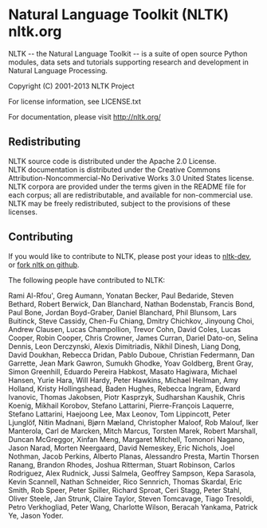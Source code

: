 Natural Language Toolkit (NLTK)   nltk.org
====================================

NLTK -- the Natural Language Toolkit -- is a suite of open source
Python modules, data sets and tutorials supporting research and
development in Natural Language Processing.

Copyright (C) 2001-2013 NLTK Project

For license information, see LICENSE.txt

For documentation, please visit http://nltk.org/

Redistributing
----------------------
NLTK source code is distributed under the Apache 2.0 License.  
NLTK documentation is distributed under the Creative Commons Attribution-Noncommercial-No Derivative Works 3.0 United States license.  
NLTK corpora are provided under the terms given in the README file for each corpus; all are redistributable, and available for non-commercial use.  
NLTK may be freely redistributed, subject to the provisions of these licenses.  

Contributing
------------------
If you would like to contribute to NLTK, please post your ideas to [nltk-dev](http://groups.google.com/group/nltk-dev), or [fork nltk on github](https://github.com/nltk/nltk).

The following people have contributed to NLTK:

Rami Al-Rfou',
Greg Aumann,
Yonatan Becker,
Paul Bedaride,
Steven Bethard,
Robert Berwick,
Dan Blanchard,
Nathan Bodenstab,
Francis Bond,
Paul Bone,
Jordan Boyd-Graber,
Daniel Blanchard,
Phil Blunsom,
Lars Buitinck,
Steve Cassidy,
Chen-Fu Chiang,
Dmitry Chichkov,
Jinyoung Choi,
Andrew Clausen,
Lucas Champollion,
Trevor Cohn,
David Coles,
Lucas Cooper,
Robin Cooper,
Chris Crowner,
James Curran,
Dariel Dato-on,
Selina Dennis,
Leon Derczynski,
Alexis Dimitriadis,
Nikhil Dinesh,
Liang Dong,
David Doukhan,
Rebecca Dridan,
Pablo Duboue,
Christian Federmann,
Dan Garrette,
Jean Mark Gawron,
Sumukh Ghodke,
Yoav Goldberg,
Brent Gray,
Simon Greenhill,
Eduardo Pereira Habkost,
Masato Hagiwara,
Michael Hansen,
Yurie Hara,
Will Hardy,
Peter Hawkins,
Michael Heilman,
Amy Holland,
Kristy Hollingshead,
Baden Hughes,
Rebecca Ingram,
Edward Ivanovic,
Thomas Jakobsen,
Piotr Kasprzyk,
Sudharshan Kaushik,
Chris Koenig,
Mikhail Korobov,
Stefano Lattarini,
Pierre-François Laquerre,
Stefano Lattarini,
Haejoong Lee,
Max Leonov,
Tom Lippincott,
Peter Ljunglöf,
Nitin Madnani,
Bjørn Mæland,
Christopher Maloof,
Rob Malouf,
Iker Manterola,
Carl de Marcken,
Mitch Marcus,
Torsten Marek,
Robert Marshall,
Duncan McGreggor,
Xinfan Meng,
Margaret Mitchell,
Tomonori Nagano,
Jason Narad,
Morten Neergaard,
David Nemeskey,
Eric Nichols,
Joel Nothman,
Jacob Perkins,
Alberto Planas,
Alessandro Presta,
Martin Thorsen Ranang,
Brandon Rhodes,
Joshua Ritterman,
Stuart Robinson,
Carlos Rodriguez,
Alex Rudnick,
Jussi Salmela,
Geoffrey Sampson,
Kepa Sarasola,
Kevin Scannell,
Nathan Schneider,
Rico Sennrich,
Thomas Skardal,
Eric Smith,
Rob Speer,
Peter Spiller,
Richard Sproat,
Ceri Stagg,
Peter Stahl,
Oliver Steele,
Jan Strunk,
Claire Taylor,
Steven Tomcavage,
Tiago Tresoldi,
Petro Verkhogliad,
Peter Wang,
Charlotte Wilson,
Beracah Yankama,
Patrick Ye,
Jason Yoder.
